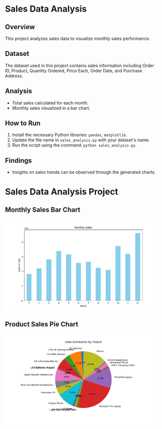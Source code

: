 # Sales Data Analysis

## Overview
This project analyzes sales data to visualize monthly sales performance.

## Dataset
The dataset used in this project contains sales information including Order ID, Product, Quantity Ordered, Price Each, Order Date, and Purchase Address.

## Analysis
- Total sales calculated for each month.
- Monthly sales visualized in a bar chart.

## How to Run
1. Install the necessary Python libraries: `pandas`, `matplotlib`.
2. Update the file name in `sales_analysis.py` with your dataset's name.
3. Run the script using the command: `python sales_analysis.py`.

## Findings
- Insights on sales trends can be observed through the generated charts.
# Sales Data Analysis Project

## Monthly Sales Bar Chart
![Monthly Sales Bar Chart](monthly_sales_bar_chart.png)

## Product Sales Pie Chart
![Product Sales Pie Chart](product_sales_pie_chart.png)
